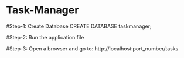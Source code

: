 # Task-Manager

#Step-1: Create Database
CREATE DATABASE taskmanager;

#Step-2: Run the application file

#Step-3: Open a browser and go to:
http://localhost:port_number/tasks 
